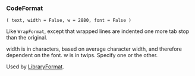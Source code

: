 ### CodeFormat

``` suneido
( text, width = False, w = 2880, font = False )
```

Like `WrapFormat`,
except that wrapped lines are indented one more tab stop than the original.

width is in characters, based on average character width, 
and therefore dependent on the font.
w is in twips.  Specify one or the other.

Used by [LibraryFormat](<LibraryFormat.md>).